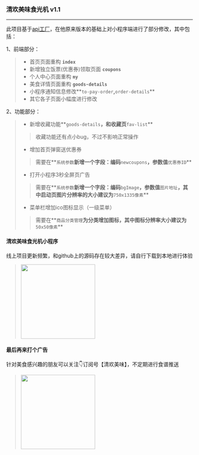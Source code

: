 ### 清欢美味食光机 v1.1
------
此项目基于[api工厂](https://www.it120.cc)，在他原来版本的基础上对小程序端进行了部分修改，其中包括：

1、前端部分：
> * 首页页面重构 **`index`**
> * 新增独立饭票(优惠券)领取页面 **`coupons`**
> * 个人中心页面重构 **`my`**
> * 美食详情页面重构 **`goods-details`**
> * 小程序通知信息修改**`to-pay-order`**,**`order-details`**
> * 其它各子页面小幅度进行修改

2、功能部分：
> * 新增收藏功能**`goods-details`**，和收藏页**`fav-list`**
>> 收藏功能还有点小bug，不过不影响正常操作
> * 增加首页弹窗送优惠券
>> 需要在**`系统参数`**新增一个字段：编码**`newcoupons`**，参数值**`优惠券ID`**
> * 打开小程序3秒全屏页广告
>> 需要在**`系统参数`**新增一个字段：编码**`bgImage`**，参数值**`图片地址`**，其中启动页图片分辨率的大小建议为**`750x1335像素`**
> * 菜单栏增加ico图标显示（一级菜单）
>> 需要在**`商品分类管理`**为分类增加图标，其中图标分辨率大小建议为**`50x50像素`**


#### 清欢美味食光机小程序
线上项目更新频繁，和github上的源码存在较大差异，请自行下载到本地进行体验
><img src="https://cdn.it120.cc/apifactory/2018/02/12/4abe53582c924e4901bdf9257e585ed2.jpg" width="200"/>

#### 最后再来打个广告
针对美食感兴趣的朋友可以关注👇订阅号【清欢美味】，不定期进行食谱推送
><img src="https://cdn.it120.cc/apifactory/2018/01/31/9058ca58e9225ab2755c789066988dc4.jpg" width="200"/>

